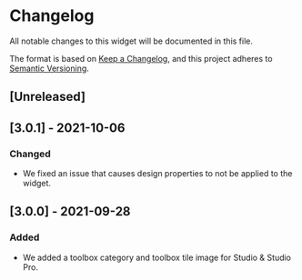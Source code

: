 # Changelog
All notable changes to this widget will be documented in this file.

The format is based on [Keep a Changelog](https://keepachangelog.com/en/1.0.0/), and this project adheres to [Semantic Versioning](https://semver.org/spec/v2.0.0.html).

## [Unreleased]

## [3.0.1] - 2021-10-06

### Changed
- We fixed an issue that causes design properties to not be applied to the widget.

## [3.0.0] - 2021-09-28

### Added
- We added a toolbox category and toolbox tile image for Studio & Studio Pro.


